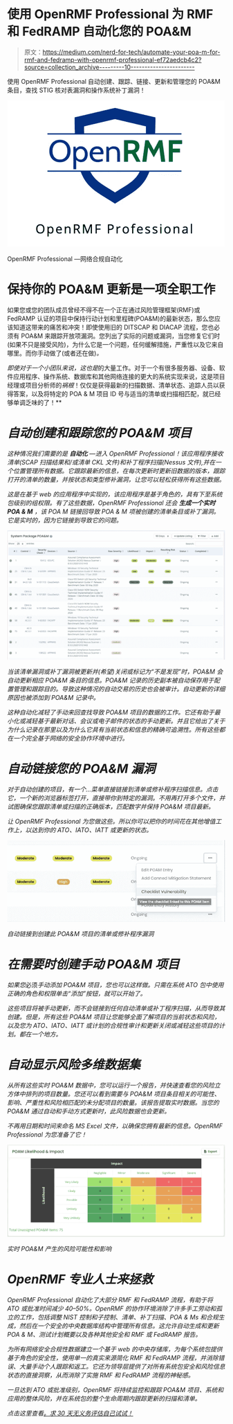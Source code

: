 # 使用 OpenRMF Professional 为 RMF 和 FedRAMP 自动化您的 POA&M

> 原文：<https://medium.com/nerd-for-tech/automate-your-poa-m-for-rmf-and-fedramp-with-openrmf-professional-ef72aedcb4c2?source=collection_archive---------10----------------------->

使用 OpenRMF Professional 自动创建、跟踪、链接、更新和管理您的 POA&M 条目，查找 STIG 核对表漏洞和操作系统补丁漏洞！

![](img/d0af8d24017d41dac65d6a8466913b6c.png)

OpenRMF Professional —网络合规自动化

# 保持你的 POA&M 更新是一项全职工作

如果您或您的团队成员曾经不得不在一个正在通过风险管理框架(RMF)或 FedRAMP 认证的项目中保持行动计划和里程碑(POA&M)的最新状态，那么您应该知道这带来的痛苦和冲突！即使使用旧的 DITSCAP 和 DIACAP 流程，您也必须有 POA&M 来跟踪开放项漏洞。您列出了实际的问题或漏洞，当您修复它们时(如果不只是接受风险)，为什么它是一个问题，任何缓解措施，严重性以及它来自哪里。而你手动做了(或者还在做)*。*

*即使对于一个小团队来说，这也是*的大量工作。对于一个有很多服务器、设备、软件应用程序、操作系统、数据库和其他网络连接的更大的系统实现来说，这是项目经理或项目分析师的*祸根*！仅仅是获得最新的扫描数据、清单状态、追踪人员以获得答案，以及将特定的 POA & M 项目 ID 号与适当的清单或扫描相匹配，就已经够单调乏味的了！**

# *自动创建和跟踪您的 POA&M 项目*

*这种情况我们需要的是 ***自动化*** —进入 OpenRMF Professional！该应用程序接收清单(SCAP 扫描结果和/或清单 CKL 文件)和补丁程序扫描(Nessus 文件),并在一个位置管理所有数据。它跟踪最新的信息，在每次更新时更新旧数据的版本，跟踪打开的清单的数量，并按状态和类型修补漏洞，让您可以轻松获得所有这些数据。*

*这是在基于 web 的应用程序中实现的，该应用程序是基于角色的，具有下至系统包级别的组权限。有了这些数据，OpenRMF Professional 还会 ***生成一个实时 POA & M*** ，该 POA M 链接回导致 POA & M 项被创建的清单条目或补丁漏洞。它是实时的，因为它链接到导致它的问题。*

*![](img/c99eb87f5d01a14757721e27ee7f6da0.png)*

*当该清单漏洞或补丁漏洞被更新并(希望)关闭或标记为“不是发现”时，POA&M 会自动更新相应 POA&M 条目的信息。POA&M 记录的历史副本被自动保存用于配置管理和跟踪目的。导致这种情况的自动交易的历史也会被审计。自动更新的详细原因也被添加到 POA&M 记录中。*

*这种自动化减轻了手动来回查找导致 POA&M 项目的数据的工作。它还有助于最小化或减轻基于最新对话、会议或电子邮件的状态的手动更新。并且它给出了关于为什么记录在那里以及为什么它具有当前状态和信息的精确可追溯性。所有这些都在一个完全基于网络的安全协作环境中进行。*

# *自动链接您的 POA&M 漏洞*

*对于自动创建的项目，有一个…菜单直接链接到清单或修补程序扫描信息。点击它，一个新的浏览器标签打开，直接带你到特定的漏洞。不用再打开多个文件，并试图确保您跟踪清单或扫描的正确版本，匹配数字并保持 POA&M 项目最新。*

*让 OpenRMF Professional 为您做这些。所以你可以把你的时间花在其他增值工作上，以达到你的 ATO、IATO、IATT 或更新的状态。*

*![](img/4eaadcc94cba7730ffb1ce71e7d2cbd5.png)*

*自动链接到创建此 POA&M 项目的清单或修补程序漏洞*

# *在需要时创建手动 POA&M 项目*

*如果您*必须*手动添加 POA&M 项目，您也可以这样做。只需在系统 ATO 包中使用正确的角色和权限单击“添加”按钮，就可以开始了。*

*这些项目将被手动更新，而不会链接到任何自动清单或补丁程序扫描，从而导致其创建。但是，所有这些 POA&M 项目让您能够全面了解项目的当前状态和风险，以及您为 ATO、IATO、IATT 或计划的合规性审计和更新关闭或减轻这些项目的计划。都在一个地方。*

# *自动显示风险多维数据集*

*从所有这些实时 POA&M 数据中，您可以运行一个报告，并快速查看您的风险立方体中排列的项目数量。您还可以看到需要与 POA&M 项目条目相关的可能性、影响、严重性和风险相匹配的未分配项目的数量。该报告提取实时数据。当您的 POA&M 通过自动和手动方式更新时，此风险数据也会更新。*

*不再用日期和时间来命名 MS Excel 文件，以确保您拥有最新的信息。OpenRMF Professional 为您准备了它！*

*![](img/a88a7c2da0ccb012ea3fbf549835c52b.png)*

*实时 POA&M 产生的风险可能性和影响*

# *OpenRMF 专业人士来拯救*

*OpenRMF Professional 自动化了大部分 RMF 和 FedRAMP 流程，有助于将 ATO 或批准时间减少 40–50%。OpenRMF 的协作环境消除了许多手工劳动和孤立的工作，包括调整 NIST 控制和子控制、清单、补丁扫描、POA & Ms 和合规生成，然后在一个安全的中央数据库结构中管理所有信息。这允许自动生成和更新 POA & M、测试计划概要以及各种其他安全和 RMF 或 FedRAMP 报告。*

*为所有网络安全合规性数据建立一个基于 web 的中央存储库，为每个系统包提供基于角色的安全性，使用单一的真实来源简化 RMF 和 FedRAMP 流程，并消除错误、大量手动个人跟踪和返工。它还为领导层提供了对所有系统包安全和风险信息状态的直接洞察，从而消除了实施 RMF 和 FedRAMP 流程的神秘感。*

*一旦达到 ATO 或批准级别，OpenRMF 将持续监控和跟踪 POA&M 项目、系统和应用的整体风险，并在系统包的整个生命周期内跟踪更新的扫描和清单。*

*点击这里查看[。求 30 天无义务评估自己试试！](https://www.soteriasoft.com/products/openrmf-professional.html)*